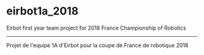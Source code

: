 # eirbot1a_2018

Eirbot first year team project for 2018 France Championship of Robotics 
___
Projet de l'equipe 1A d'Eirbot pour la coupe de France de robotique 2018 

